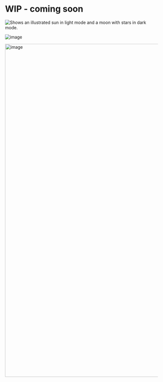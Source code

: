 # WIP - coming soon

<picture>
  <source media="(prefers-color-scheme: dark)" srcset="https://user-images.githubusercontent.com/25423296/163456776-7f95b81a-f1ed-45f7-b7ab-8fa810d529fa.png">
  <source media="(prefers-color-scheme: light)" srcset="https://user-images.githubusercontent.com/25423296/163456779-a8556205-d0a5-45e2-ac17-42d089e3c3f8.png">
  <img alt="Shows an illustrated sun in light mode and a moon with stars in dark mode." src="https://user-images.githubusercontent.com/25423296/163456779-a8556205-d0a5-45e2-ac17-42d089e3c3f8.png">
</picture>

![image](https://github.com/finom/next-smoothie/assets/1082083/c87177c2-cf9e-4d20-afdc-d2ea405120ca)


<img width="1095" alt="image" src="https://github.com/finom/next-smoothie/assets/1082083/9f9f05f5-db0d-44e2-a305-4d9c387d5eb4">

